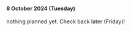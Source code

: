 #### 8 October 2024 (Tuesday)

nothing planned yet. Check back later (Friday)!

<!--- **Where/When:** JBHT 535, 12:30-1:30P ([U of A](https://www.uark.edu/))-->
<!--- **Reading:** -->
<!--  - [Towards A Rigorous Science of Interpretable Machine Learning](https://arxiv.org/pdf/1702.08608)-->
<!--- **Meeting Link (opt):** email me!-->
<!---->
<!--**Abstract:** -->
<!--As machine learning systems become ubiquitous, there has been a surge of interest in interpretable machine learning: systems that provide explanation for their outputs. These explanations are often used to qualitatively assess other criteria such as safety or non-discrimination. However, despite the interest in interpretability, there is very little consensus on what interpretable machine learning is and how it should be measured. In this position paper, we first define interpretability and describe when interpretability is needed (and when it is not). Next, we suggest a taxonomy for rigorous evaluation and expose open questions towards a more rigorous science of interpretable machine learning.-->




